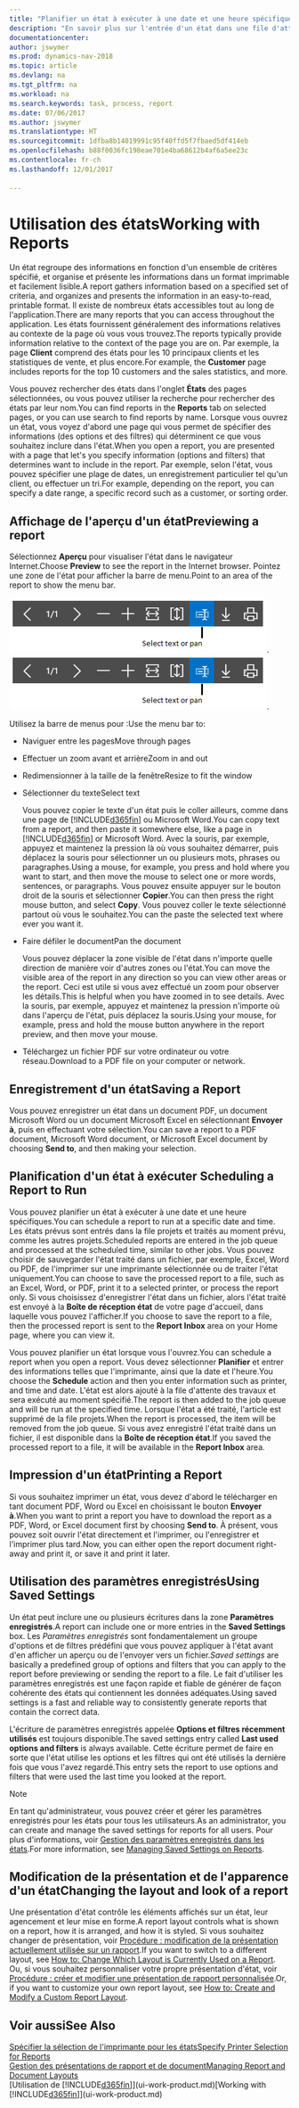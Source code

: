 ```yaml
---
title: "Planifier un état à exécuter à une date et une heure spécifiques"
description: "En savoir plus sur l'entrée d'un état dans une file d'attente de projets et la planification de son traitement à une date et à une heure spécifiques."
documentationcenter: 
author: jswymer
ms.prod: dynamics-nav-2018
ms.topic: article
ms.devlang: na
ms.tgt_pltfrm: na
ms.workload: na
ms.search.keywords: task, process, report
ms.date: 07/06/2017
ms.author: jswymer
ms.translationtype: HT
ms.sourcegitcommit: 1dfba8b14019991c95f40ffd5f7fbaed5df414eb
ms.openlocfilehash: b88f0036fc198eae701e4ba68612b4af6a5ee23c
ms.contentlocale: fr-ch
ms.lasthandoff: 12/01/2017

---
```

# <a name="working-with-reports"></a><span data-ttu-id="ff4ff-103">Utilisation des états</span><span class="sxs-lookup"><span data-stu-id="ff4ff-103">Working with Reports</span></span>
<span data-ttu-id="ff4ff-104">Un état regroupe des informations en fonction d'un ensemble de critères spécifié, et organise et présente les informations dans un format imprimable et facilement lisible.</span><span class="sxs-lookup"><span data-stu-id="ff4ff-104">A report gathers information based on a specified set of criteria, and organizes and presents the information in an easy-to-read, printable format.</span></span> <span data-ttu-id="ff4ff-105">Il existe de nombreux états accessibles tout au long de l'application.</span><span class="sxs-lookup"><span data-stu-id="ff4ff-105">There are many reports that you can access throughout the application.</span></span> <span data-ttu-id="ff4ff-106">Les états fournissent généralement des informations relatives au contexte de la page où vous vous trouvez.</span><span class="sxs-lookup"><span data-stu-id="ff4ff-106">The reports typically provide information relative to the context of the page you are on.</span></span> <span data-ttu-id="ff4ff-107">Par exemple, la page **Client** comprend des états pour les 10 principaux clients et les statistiques de vente, et plus encore.</span><span class="sxs-lookup"><span data-stu-id="ff4ff-107">For example, the **Customer** page includes reports for the top 10 customers and the sales statistics, and more.</span></span>

<span data-ttu-id="ff4ff-108">Vous pouvez rechercher des états dans l'onglet **États** des pages sélectionnées, ou vous pouvez utiliser la recherche pour rechercher des états par leur nom.</span><span class="sxs-lookup"><span data-stu-id="ff4ff-108">You can find reports in the **Reports** tab on selected pages, or you can use search to find reports by name.</span></span> <span data-ttu-id="ff4ff-109">Lorsque vous ouvrez un état, vous voyez d'abord une page qui vous permet de spécifier des informations (des options et des filtres) qui déterminent ce que vous souhaitez inclure dans l'état.</span><span class="sxs-lookup"><span data-stu-id="ff4ff-109">When you open a report, you are presented with a page that let's you specify information (options and filters) that determines want to include in the report.</span></span> <span data-ttu-id="ff4ff-110">Par exemple, selon l'état, vous pouvez spécifier une plage de dates, un enregistrement particulier tel qu'un client, ou effectuer un tri.</span><span class="sxs-lookup"><span data-stu-id="ff4ff-110">For example, depending on the report, you can specify a date range, a specific record such as a customer, or sorting order.</span></span>

## <a name="previewing-a-report"></a><span data-ttu-id="ff4ff-111">Affichage de l'aperçu d'un état</span><span class="sxs-lookup"><span data-stu-id="ff4ff-111">Previewing a report</span></span>
<span data-ttu-id="ff4ff-112">Sélectionnez **Aperçu** pour visualiser l'état dans le navigateur Internet.</span><span class="sxs-lookup"><span data-stu-id="ff4ff-112">Choose **Preview** to see the report in the Internet browser.</span></span> <span data-ttu-id="ff4ff-113">Pointez une zone de l'état pour afficher la barre de menu.</span><span class="sxs-lookup"><span data-stu-id="ff4ff-113">Point to an area of the report to show the menu bar.</span></span>  

<span data-ttu-id="ff4ff-114">![Barre d'outils Aperçu de l'état](media/report_viewer.png "Barre d'outils Aperçu de l'état").</span><span class="sxs-lookup"><span data-stu-id="ff4ff-114">![Report preview toolbar](media/report_viewer.png "Report preview toolbar").</span></span>

<span data-ttu-id="ff4ff-115">Utilisez la barre de menus pour :</span><span class="sxs-lookup"><span data-stu-id="ff4ff-115">Use the menu bar to:</span></span>

-   <span data-ttu-id="ff4ff-116">Naviguer entre les pages</span><span class="sxs-lookup"><span data-stu-id="ff4ff-116">Move through pages</span></span>
-   <span data-ttu-id="ff4ff-117">Effectuer un zoom avant et arrière</span><span class="sxs-lookup"><span data-stu-id="ff4ff-117">Zoom in and out</span></span>
-   <span data-ttu-id="ff4ff-118">Redimensionner à la taille de la fenêtre</span><span class="sxs-lookup"><span data-stu-id="ff4ff-118">Resize to fit the window</span></span>
-   <span data-ttu-id="ff4ff-119">Sélectionner du texte</span><span class="sxs-lookup"><span data-stu-id="ff4ff-119">Select text</span></span>

    <span data-ttu-id="ff4ff-120">Vous pouvez copier le texte d'un état puis le coller ailleurs, comme dans une page de [!INCLUDE[d365fin](includes/d365fin_md.md)] ou Microsoft Word.</span><span class="sxs-lookup"><span data-stu-id="ff4ff-120">You can copy text from a report, and then paste it somewhere else, like a page in [!INCLUDE[d365fin](includes/d365fin_md.md)] or Microsoft Word.</span></span>  <span data-ttu-id="ff4ff-121">Avec la souris, par exemple, appuyez et maintenez la pression là où vous souhaitez démarrer, puis déplacez la souris pour sélectionner un ou plusieurs mots, phrases ou paragraphes.</span><span class="sxs-lookup"><span data-stu-id="ff4ff-121">Using a mouse, for example, you press and hold where you want to start, and then move the mouse to select one or more words, sentences, or paragraphs.</span></span> <span data-ttu-id="ff4ff-122">Vous pouvez ensuite appuyer sur le bouton droit de la souris et sélectionner **Copier**.</span><span class="sxs-lookup"><span data-stu-id="ff4ff-122">You can then press the right mouse button, and select **Copy**.</span></span> <span data-ttu-id="ff4ff-123">Vous pouvez coller le texte sélectionné partout où vous le souhaitez.</span><span class="sxs-lookup"><span data-stu-id="ff4ff-123">You can the paste the selected text where ever you want it.</span></span>
-   <span data-ttu-id="ff4ff-124">Faire défiler le document</span><span class="sxs-lookup"><span data-stu-id="ff4ff-124">Pan the document</span></span>

    <span data-ttu-id="ff4ff-125">Vous pouvez déplacer la zone visible de l'état dans n'importe quelle direction de manière voir d'autres zones ou l'état.</span><span class="sxs-lookup"><span data-stu-id="ff4ff-125">You can move the visible area of the report in any direction so you can view other areas or the report.</span></span> <span data-ttu-id="ff4ff-126">Ceci est utile si vous avez effectué un zoom pour observer les détails.</span><span class="sxs-lookup"><span data-stu-id="ff4ff-126">This is helpful when you have zoomed in to see details.</span></span>  <span data-ttu-id="ff4ff-127">Avec la souris, par exemple, appuyez et maintenez la pression n'importe où dans l'aperçu de l'état, puis déplacez la souris.</span><span class="sxs-lookup"><span data-stu-id="ff4ff-127">Using your mouse, for example, press and hold the mouse button anywhere in the report preview, and then move your mouse.</span></span>

-   <span data-ttu-id="ff4ff-128">Téléchargez un fichier PDF sur votre ordinateur ou votre réseau.</span><span class="sxs-lookup"><span data-stu-id="ff4ff-128">Download to a PDF file on your computer or network.</span></span>


## <a name="saving-a-report"></a><span data-ttu-id="ff4ff-129">Enregistrement d'un état</span><span class="sxs-lookup"><span data-stu-id="ff4ff-129">Saving a Report</span></span>
<span data-ttu-id="ff4ff-130">Vous pouvez enregistrer un état dans un document PDF, un document Microsoft Word ou un document Microsoft Excel en sélectionnant **Envoyer à**, puis en effectuant votre sélection.</span><span class="sxs-lookup"><span data-stu-id="ff4ff-130">You can save a report to a PDF document, Microsoft Word document, or Microsoft Excel document by choosing **Send to**, and then making your selection.</span></span> 

## <span data-ttu-id="ff4ff-131"><a name="ScheduleReport"></a> Planification d'un état à exécuter</span><span class="sxs-lookup"><span data-stu-id="ff4ff-131"><a name="ScheduleReport"></a> Scheduling a Report to Run</span></span>
<span data-ttu-id="ff4ff-132">Vous pouvez planifier un état à exécuter à une date et une heure spécifiques.</span><span class="sxs-lookup"><span data-stu-id="ff4ff-132">You can schedule a report to run at a specific date and time.</span></span> <span data-ttu-id="ff4ff-133">Les états prévus sont entrés dans la file projets et traités au moment prévu, comme les autres projets.</span><span class="sxs-lookup"><span data-stu-id="ff4ff-133">Scheduled reports are entered in the job queue and processed at the scheduled time, similar to other jobs.</span></span> <span data-ttu-id="ff4ff-134">Vous pouvez choisir de sauvegarder l'état traité dans un fichier, par exemple, Excel, Word ou PDF, de l'imprimer sur une imprimante sélectionnée ou de traiter l'état uniquement.</span><span class="sxs-lookup"><span data-stu-id="ff4ff-134">You can choose to save the processed report to a file, such as an Excel, Word, or PDF, print it to a selected printer, or process the report only.</span></span> <span data-ttu-id="ff4ff-135">Si vous choisissez d'enregistrer l'état dans un fichier, alors l'état traité est envoyé à la **Boîte de réception état** de votre page d'accueil, dans laquelle vous pouvez l'afficher.</span><span class="sxs-lookup"><span data-stu-id="ff4ff-135">If you choose to save the report to a file, then the processed report is sent to the **Report Inbox** area on your Home page, where you can view it.</span></span>

<span data-ttu-id="ff4ff-136">Vous pouvez planifier un état lorsque vous l'ouvrez.</span><span class="sxs-lookup"><span data-stu-id="ff4ff-136">You can schedule a report when you open a report.</span></span> <span data-ttu-id="ff4ff-137">Vous devez sélectionner **Planifier** et entrer des informations telles que l'imprimante, ainsi que la date et l'heure.</span><span class="sxs-lookup"><span data-stu-id="ff4ff-137">You choose the **Schedule** action and then you enter information such as printer, and time and date.</span></span> <span data-ttu-id="ff4ff-138">L'état est alors ajouté à la file d'attente des travaux et sera exécuté au moment spécifié.</span><span class="sxs-lookup"><span data-stu-id="ff4ff-138">The report is then added to the job queue and will be run at the specified time.</span></span> <span data-ttu-id="ff4ff-139">Lorsque l'état a été traité, l'article est supprimé de la file projets.</span><span class="sxs-lookup"><span data-stu-id="ff4ff-139">When the report is processed, the item will be removed from the job queue.</span></span> <span data-ttu-id="ff4ff-140">Si vous avez enregistré l'état traité dans un fichier, il est disponible dans la **Boîte de réception état**.</span><span class="sxs-lookup"><span data-stu-id="ff4ff-140">If you saved the processed report to a file, it will be available in the **Report Inbox** area.</span></span>

## <span data-ttu-id="ff4ff-141"><a name="PrintReport"></a>Impression d'un état</span><span class="sxs-lookup"><span data-stu-id="ff4ff-141"><a name="PrintReport"></a>Printing a Report</span></span>
<span data-ttu-id="ff4ff-142">Si vous souhaitez imprimer un état, vous devez d'abord le télécharger en tant document PDF, Word ou Excel en choisissant le bouton **Envoyer à**.</span><span class="sxs-lookup"><span data-stu-id="ff4ff-142">When you want to print a report you have to download the report as a PDF, Word, or Excel document first by choosing **Send to**.</span></span> <span data-ttu-id="ff4ff-143">À présent, vous pouvez soit ouvrir l'état directement et l'imprimer, ou l'enregistrer et l'imprimer plus tard.</span><span class="sxs-lookup"><span data-stu-id="ff4ff-143">Now, you can either open the report document right-away and print it, or save it and print it later.</span></span>

## <a name="using-saved-settings"></a><span data-ttu-id="ff4ff-144">Utilisation des paramètres enregistrés</span><span class="sxs-lookup"><span data-stu-id="ff4ff-144">Using Saved Settings</span></span>
<span data-ttu-id="ff4ff-145">Un état peut inclure une ou plusieurs écritures dans la zone **Paramètres enregistrés**.</span><span class="sxs-lookup"><span data-stu-id="ff4ff-145">A report can include one or more entries in the **Saved Settings** box.</span></span> <span data-ttu-id="ff4ff-146">Les *Paramètres enregistrés* sont fondamentalement un groupe d'options et de filtres prédéfini que vous pouvez appliquer à l'état avant d'en afficher un aperçu ou de l'envoyer vers un fichier.</span><span class="sxs-lookup"><span data-stu-id="ff4ff-146">*Saved settings* are basically a predefined group of options and filters that you can apply to the report before previewing or sending the report to a file.</span></span> <span data-ttu-id="ff4ff-147">Le fait d'utiliser les paramètres enregistrés est une façon rapide et fiable de générer de façon cohérente des états qui contiennent les données adéquates.</span><span class="sxs-lookup"><span data-stu-id="ff4ff-147">Using saved settings is a fast and reliable way to consistently generate reports that contain the correct data.</span></span>

<span data-ttu-id="ff4ff-148">L'écriture de paramètres enregistrés appelée **Options et filtres récemment utilisés** est toujours disponible.</span><span class="sxs-lookup"><span data-stu-id="ff4ff-148">The saved settings entry called **Last used options and filters** is always available.</span></span> <span data-ttu-id="ff4ff-149">Cette écriture permet de faire en sorte que l'état utilise les options et les filtres qui ont été utilisés la dernière fois que vous l'avez regardé.</span><span class="sxs-lookup"><span data-stu-id="ff4ff-149">This entry sets the report to use options and filters that were used the last time you looked at the report.</span></span>

>[!NOTE]
><span data-ttu-id="ff4ff-150">En tant qu'administrateur, vous pouvez créer et gérer les paramètres enregistrés pour les états pour tous les utilisateurs.</span><span class="sxs-lookup"><span data-stu-id="ff4ff-150">As an administrator, you can create and manage the saved settings for reports for all users.</span></span> <span data-ttu-id="ff4ff-151">Pour plus d'informations, voir [Gestion des paramètres enregistrés dans les états](reports-saving-reusing-settings.md).</span><span class="sxs-lookup"><span data-stu-id="ff4ff-151">For more information, see [Managing Saved Settings on Reports](reports-saving-reusing-settings.md).</span></span>

## <a name="changing-the-layout-and-look-of-a-report"></a><span data-ttu-id="ff4ff-152">Modification de la présentation et de l'apparence d'un état</span><span class="sxs-lookup"><span data-stu-id="ff4ff-152">Changing the layout and look of a report</span></span>
<span data-ttu-id="ff4ff-153">Une présentation d'état contrôle les éléments affichés sur un état, leur agencement et leur mise en forme.</span><span class="sxs-lookup"><span data-stu-id="ff4ff-153">A report layout controls what is shown on a report, how it is arranged, and how it is styled.</span></span> <span data-ttu-id="ff4ff-154">Si vous souhaitez changer de présentation, voir [Procédure : modification de la présentation actuellement utilisée sur un rapport](ui-how-change-layout-currently-used-report.md).</span><span class="sxs-lookup"><span data-stu-id="ff4ff-154">If you want to switch to a different layout, see [How to: Change Which Layout is Currently Used on a Report](ui-how-change-layout-currently-used-report.md).</span></span> <span data-ttu-id="ff4ff-155">Ou, si vous souhaitez personnaliser votre propre présentation d'état, voir [Procédure : créer et modifier une présentation de rapport personnalisée](ui-how-create-custom-report-layout.md).</span><span class="sxs-lookup"><span data-stu-id="ff4ff-155">Or, if you want to customize your own report layout, see [How to: Create and Modify a Custom Report Layout](ui-how-create-custom-report-layout.md).</span></span>

## <a name="see-also"></a><span data-ttu-id="ff4ff-156">Voir aussi</span><span class="sxs-lookup"><span data-stu-id="ff4ff-156">See Also</span></span>
[<span data-ttu-id="ff4ff-157">Spécifier la sélection de l'imprimante pour les états</span><span class="sxs-lookup"><span data-stu-id="ff4ff-157">Specify Printer Selection for Reports</span></span>](ui-specify-printer-selection-reports.md)  
[<span data-ttu-id="ff4ff-158">Gestion des présentations de rapport et de document</span><span class="sxs-lookup"><span data-stu-id="ff4ff-158">Managing Report and Document Layouts</span></span>](ui-manage-report-layouts.md)  
<span data-ttu-id="ff4ff-159">[Utilisation de [!INCLUDE[d365fin](includes/d365fin_md.md)]](ui-work-product.md)</span><span class="sxs-lookup"><span data-stu-id="ff4ff-159">[Working with [!INCLUDE[d365fin](includes/d365fin_md.md)]](ui-work-product.md)</span></span>

